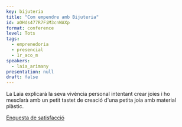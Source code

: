 ```yaml
---
key: bijuteria
title: "Com empendre amb Bijuteria"
id: aOHds477R7FiM3cnWAXp
format: conference
level: Tots
tags:
  - emprenedoria
  - presencial
  - 1r_aco_m
speakers:
  - laia_arimany
presentation: null
draft: false
---
```


La Laia explicarà la seva vivència personal intentant crear joies i ho mesclarà amb un petit tastet de creació d'una petita joia amb material plàstic.

[Enquesta de satisfacció](https://docs.google.com/forms/d/e/1FAIpQLSc718tAZlcVatBjZ33w7PH_81fhe4gawSlRV1HMxerU452dhA/viewform?usp=sf_link)